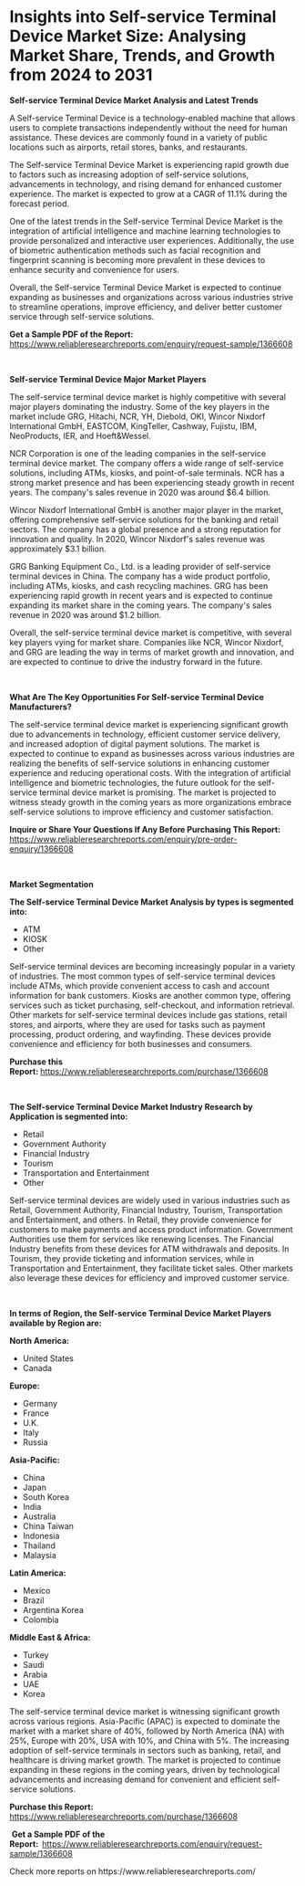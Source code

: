<p><h1>Insights into Self-service Terminal Device Market Size: Analysing Market Share, Trends, and Growth from 2024 to 2031</h1></p><p><strong>Self-service Terminal Device Market Analysis and Latest Trends</strong></p>
<p><p>A Self-service Terminal Device is a technology-enabled machine that allows users to complete transactions independently without the need for human assistance. These devices are commonly found in a variety of public locations such as airports, retail stores, banks, and restaurants.</p><p>The Self-service Terminal Device Market is experiencing rapid growth due to factors such as increasing adoption of self-service solutions, advancements in technology, and rising demand for enhanced customer experience. The market is expected to grow at a CAGR of 11.1% during the forecast period.</p><p>One of the latest trends in the Self-service Terminal Device Market is the integration of artificial intelligence and machine learning technologies to provide personalized and interactive user experiences. Additionally, the use of biometric authentication methods such as facial recognition and fingerprint scanning is becoming more prevalent in these devices to enhance security and convenience for users.</p><p>Overall, the Self-service Terminal Device Market is expected to continue expanding as businesses and organizations across various industries strive to streamline operations, improve efficiency, and deliver better customer service through self-service solutions.</p></p>
<p><strong>Get a Sample PDF of the Report:&nbsp;</strong> <a href="https://www.reliableresearchreports.com/enquiry/request-sample/1366608">https://www.reliableresearchreports.com/enquiry/request-sample/1366608</a></p>
<p>&nbsp;</p>
<p><strong>Self-service Terminal Device Major Market Players</strong></p>
<p><p>The self-service terminal device market is highly competitive with several major players dominating the industry. Some of the key players in the market include GRG, Hitachi, NCR, YH, Diebold, OKI, Wincor Nixdorf International GmbH, EASTCOM, KingTeller, Cashway, Fujistu, IBM, NeoProducts, IER, and Hoeft&Wessel.</p><p>NCR Corporation is one of the leading companies in the self-service terminal device market. The company offers a wide range of self-service solutions, including ATMs, kiosks, and point-of-sale terminals. NCR has a strong market presence and has been experiencing steady growth in recent years. The company's sales revenue in 2020 was around $6.4 billion.</p><p>Wincor Nixdorf International GmbH is another major player in the market, offering comprehensive self-service solutions for the banking and retail sectors. The company has a global presence and a strong reputation for innovation and quality. In 2020, Wincor Nixdorf's sales revenue was approximately $3.1 billion.</p><p>GRG Banking Equipment Co., Ltd. is a leading provider of self-service terminal devices in China. The company has a wide product portfolio, including ATMs, kiosks, and cash recycling machines. GRG has been experiencing rapid growth in recent years and is expected to continue expanding its market share in the coming years. The company's sales revenue in 2020 was around $1.2 billion.</p><p>Overall, the self-service terminal device market is competitive, with several key players vying for market share. Companies like NCR, Wincor Nixdorf, and GRG are leading the way in terms of market growth and innovation, and are expected to continue to drive the industry forward in the future.</p></p>
<p>&nbsp;</p>
<p><strong>What Are The Key Opportunities For Self-service Terminal Device Manufacturers?</strong></p>
<p><p>The self-service terminal device market is experiencing significant growth due to advancements in technology, efficient customer service delivery, and increased adoption of digital payment solutions. The market is expected to continue to expand as businesses across various industries are realizing the benefits of self-service solutions in enhancing customer experience and reducing operational costs. With the integration of artificial intelligence and biometric technologies, the future outlook for the self-service terminal device market is promising. The market is projected to witness steady growth in the coming years as more organizations embrace self-service solutions to improve efficiency and customer satisfaction.</p></p>
<p><strong>Inquire or Share Your Questions If Any Before Purchasing This Report:</strong> <a href="https://www.reliableresearchreports.com/enquiry/pre-order-enquiry/1366608">https://www.reliableresearchreports.com/enquiry/pre-order-enquiry/1366608</a></p>
<p>&nbsp;</p>
<p><strong>Market Segmentation</strong></p>
<p><strong>The Self-service Terminal Device Market Analysis by types is segmented into:</strong></p>
<p><ul><li>ATM</li><li>KIOSK</li><li>Other</li></ul></p>
<p><p>Self-service terminal devices are becoming increasingly popular in a variety of industries. The most common types of self-service terminal devices include ATMs, which provide convenient access to cash and account information for bank customers. Kiosks are another common type, offering services such as ticket purchasing, self-checkout, and information retrieval. Other markets for self-service terminal devices include gas stations, retail stores, and airports, where they are used for tasks such as payment processing, product ordering, and wayfinding. These devices provide convenience and efficiency for both businesses and consumers.</p></p>
<p><strong>Purchase this Report:&nbsp;</strong><a href="https://www.reliableresearchreports.com/purchase/1366608">https://www.reliableresearchreports.com/purchase/1366608</a></p>
<p>&nbsp;</p>
<p><strong>The Self-service Terminal Device Market Industry Research by Application is segmented into:</strong></p>
<p><ul><li>Retail</li><li>Government Authority</li><li>Financial Industry</li><li>Tourism</li><li>Transportation and Entertainment</li><li>Other</li></ul></p>
<p><p>Self-service terminal devices are widely used in various industries such as Retail, Government Authority, Financial Industry, Tourism, Transportation and Entertainment, and others. In Retail, they provide convenience for customers to make payments and access product information. Government Authorities use them for services like renewing licenses. The Financial Industry benefits from these devices for ATM withdrawals and deposits. In Tourism, they provide ticketing and information services, while in Transportation and Entertainment, they facilitate ticket sales. Other markets also leverage these devices for efficiency and improved customer service.</p></p>
<p>&nbsp;</p>
<p><strong>In terms of Region, the Self-service Terminal Device Market Players available by Region are:</strong></p>
<p>
    <p> <strong> North America: </strong>
        <ul>
            <li>United States</li>
            <li>Canada</li>
        </ul>
        </p> 
    <p> <strong> Europe: </strong>
        <ul>
            <li>Germany</li>
            <li>France</li>
            <li>U.K.</li>
            <li>Italy</li>
            <li>Russia</li>
        </ul>
        </p> 
    <p> <strong> Asia-Pacific: </strong>
        <ul>
            <li>China</li>
            <li>Japan</li>
            <li>South Korea</li>
            <li>India</li>
            <li>Australia</li>
            <li>China Taiwan</li>
            <li>Indonesia</li>
            <li>Thailand</li>
            <li>Malaysia</li>
        </ul>
        </p> 
    <p> <strong> Latin America: </strong>
        <ul>
            <li>Mexico</li>
            <li>Brazil</li>
            <li>Argentina Korea</li>
            <li>Colombia</li>
        </ul>
        </p> 
    <p> <strong> Middle East & Africa: </strong>
        <ul>
            <li>Turkey</li>
            <li>Saudi</li>
            <li>Arabia</li>
            <li>UAE</li>
            <li>Korea</li>
        </ul>
    </p>
    </p>
<p><p>The self-service terminal device market is witnessing significant growth across various regions. Asia-Pacific (APAC) is expected to dominate the market with a market share of 40%, followed by North America (NA) with 25%, Europe with 20%, USA with 10%, and China with 5%. The increasing adoption of self-service terminals in sectors such as banking, retail, and healthcare is driving market growth. The market is projected to continue expanding in these regions in the coming years, driven by technological advancements and increasing demand for convenient and efficient self-service solutions.</p></p>
<p><strong>Purchase this Report: </strong><a href="https://www.reliableresearchreports.com/purchase/1366608">https://www.reliableresearchreports.com/purchase/1366608</a></p>
<p>&nbsp;<strong>Get a Sample PDF of the Report:&nbsp;&nbsp;</strong><a href="https://www.reliableresearchreports.com/enquiry/request-sample/1366608">https://www.reliableresearchreports.com/enquiry/request-sample/1366608</a></p>
<p><strong></strong></p>
<p>Check more reports on https://www.reliableresearchreports.com/</p>